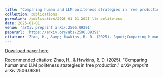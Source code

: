 ```yaml
---
title: "Comparing human and LLM politeness strategies in free production"
collection: publications
permalink: /publication/2025-01-01-2025-llm-politeness
date: 2025-01-01
venue: 'arXiv preprint arXiv:2506.09391'
paperurl: 'https://arxiv.org/abs/2506.09391'
citation: 'Zhao, H., &amp; Hawkins, R. D. (2025). &quot;Comparing human and LLM politeness strategies in free production.&quot; <i>arXiv preprint</i> arXiv:2506.09391.'
---
```


<a href='https://arxiv.org/abs/2506.09391'>Download paper here</a>

Recommended citation: Zhao, H., & Hawkins, R. D. (2025). "Comparing human and LLM politeness strategies in free production." <i>arXiv preprint</i> arXiv:2506.09391.